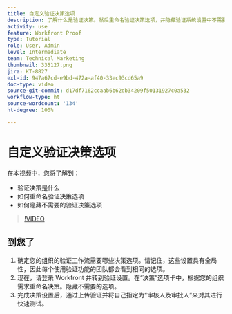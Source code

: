 ```yaml
---
title: 自定义验证决策选项
description: 了解什么是验证决策。然后重命名验证决策选项，并隐藏验证系统设置中不需要的选项。
activity: use
feature: Workfront Proof
type: Tutorial
role: User, Admin
level: Intermediate
team: Technical Marketing
thumbnail: 335127.png
jira: KT-8827
exl-id: 947a67cd-e9bd-472a-af40-33ec93cd65a9
doc-type: video
source-git-commit: d17df7162ccaab6b62db34209f50131927c0a532
workflow-type: ht
source-wordcount: '134'
ht-degree: 100%

---
```


# 自定义验证决策选项

在本视频中，您将了解到：

* 验证决策是什么
* 如何重命名验证决策选项
* 如何隐藏不需要的验证决策选项

>[!VIDEO](https://video.tv.adobe.com/v/3444659/?quality=12&learn=on&enablevpops&captions=chi_hans)

## 到您了

1. 确定您的组织的验证工作流需要哪些决策选项。请记住，这些设置具有全局性，因此每个使用验证功能的团队都会看到相同的选项。
1. 现在，请登录 Workfront 并转到验证设置。在“决策”选项卡中，根据您的组织需求重命名决策。隐藏不需要的选项。
1. 完成决策设置后，通过上传验证并将自己指定为“审核人及审批人”来对其进行快速测试。


<!--
Lean More URLs
-->

